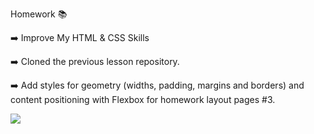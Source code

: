 Homework 📚

➡️  Improve My HTML & CSS Skills

➡️ Cloned the previous lesson repository.

➡️ Add styles for geometry (widths, padding, margins and borders) and content positioning with Flexbox for homework layout pages #3.


![](https://media.giphy.com/media/wLNuW1tCKRiPmDV5Y4/giphy.gif)
